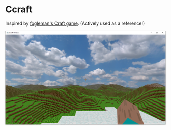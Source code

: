 # Ccraft

Inspired by [fogleman's Craft game](https://github.com/fogleman/Craft). (Actively used as a reference!)

![Screenshot](https://github.com/Winter091/Ccraft/blob/main/screenshots/day.png)
